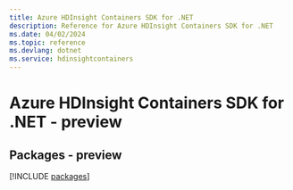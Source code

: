 ```yaml
---
title: Azure HDInsight Containers SDK for .NET
description: Reference for Azure HDInsight Containers SDK for .NET
ms.date: 04/02/2024
ms.topic: reference
ms.devlang: dotnet
ms.service: hdinsightcontainers
---
```

# Azure HDInsight Containers SDK for .NET - preview
## Packages - preview
[!INCLUDE [packages](hdinsight-containers-index.md)]